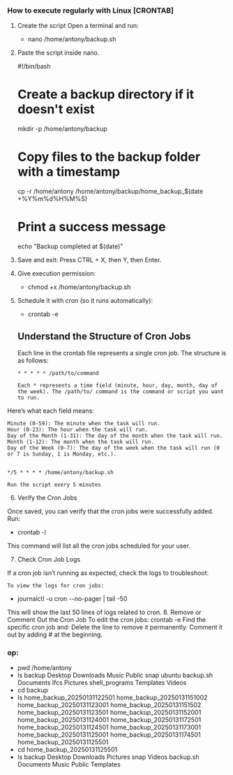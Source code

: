 ### How to execute regularly with Linux [CRONTAB] 

1. Create the script
   Open a terminal and run:

   * nano /home/antony/backup.sh
   
   
2. Paste the script inside nano.
   
     #!/bin/bash

     # Create a backup directory if it doesn't exist
     mkdir -p /home/antony/backup

     # Copy files to the backup folder with a timestamp
     cp -r /home/antony /home/antony/backup/home_backup_$(date +\%Y\%m\%d\%H\%M\%S)

     # Print a success message
     echo "Backup completed at $(date)"


3. Save and exit: Press CTRL + X, then Y, then Enter.
4. Give execution permission:   
   * chmod +x /home/antony/backup.sh
5. Schedule it with cron (so it runs automatically):
   * crontab -e
    ## Understand the Structure of Cron Jobs

      Each line in the crontab file represents a single cron job. The structure is as follows:

       * * * * * /path/to/command

       Each * represents a time field (minute, hour, day, month, day of the week). The /path/to/ command is the command or script you want to run.

Here’s what each field means:

    Minute (0-59): The minute when the task will run.
    Hour (0-23): The hour when the task will run.
    Day of the Month (1-31): The day of the month when the task will run.
    Month (1-12): The month when the task will run.
    Day of the Week (0-7): The day of the week when the task will run (0 or 7 is Sunday, 1 is Monday, etc.).


    */5 * * * * /home/antony/backup.sh

    Run the script every 5 minutes

6. Verify the Cron Jobs

Once saved, you can verify that the cron jobs were successfully added. Run:

  * crontab -l

This command will list all the cron jobs scheduled for your user.

7.  Check Cron Job Logs

If a cron job isn’t running as expected, check the logs to troubleshoot:

    To view the logs for cron jobs:

  * journalctl -u cron --no-pager | tail -50

This will show the last 50 lines of logs related to cron.
8. Remove or Comment Out the Cron Job
    To edit the cron jobs:
      crontab -e
    Find the specific cron job and:
      Delete the line to remove it permanently.
      Comment it out by adding # at the beginning.  


### op:

* pwd
/home/antony
* ls
backup     Desktop    Downloads  Music     Public          snap       ubuntu
backup.sh  Documents  lfcs       Pictures  shell_programs  Templates  Videos
* cd backup
* ls
home_backup_20250131122501  home_backup_20250131151002
home_backup_20250131123001  home_backup_20250131151502
home_backup_20250131123501  home_backup_20250131152001
home_backup_20250131124001  home_backup_20250131172501
home_backup_20250131124501  home_backup_20250131173001
home_backup_20250131125001  home_backup_20250131174501
home_backup_20250131125501
* cd home_backup_20250131125501
* ls
backup     Desktop    Downloads  Pictures  snap       Videos
backup.sh  Documents  Music      Public    Templates






